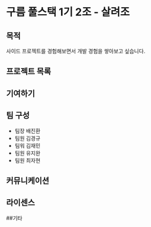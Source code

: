 # 구름 풀스택 1기 2조 - 살려조

## 목적
사이드 프로젝트를 경험해보면서 개발 경험을 쌓아보고 싶습니다.

## 프로젝트 목록

## 기여하기

## 팀 구성
- 팀장 배진환
- 팀원 김경규
- 팀워 김재민
- 팀원 유지완
- 팀원 최자현

## 커뮤니케이션

## 라이센스

##기타


